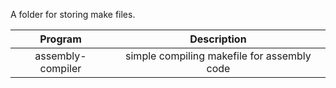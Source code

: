 A folder for storing make files.

| Program            | Description                                         |
|:------------------:|:---------------------------------------------------:|
| assembly-compiler  | simple compiling makefile for assembly code         |
